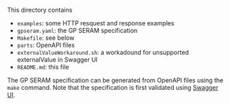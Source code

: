 This directory contains
- ```examples```: some HTTP resquest and response examples
- ```gpseram.yaml```: the GP SERAM specification
- ```Makefile```: see below
- ```parts```: OpenAPI files
- ```externalValueWorkaround.sh```: a workadound for unsupported externalValue in Swagger UI
- ```README.md```: this file

The GP SERAM specification can be generated from OpenAPI files using the
```make``` command. Note that the specification is first validated using
[Swagger UI](https://swagger.io/tools/swagger-ui/).
